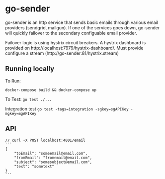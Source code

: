 # go-sender
go-sender is an http service that sends basic emails through various email providers (sendgrid, mailgun). If one of the services goes down, go-sender will quickly failover to the secondary configuable email provider.

Failover logic is using hystrix circuit breakers. A hystrix dashboard is provided on http://localhost:7979/hystrix-dashboard/. Must provide configure a stream (http://go-sender:81/hystrix.stream)

## Running locally
To Run:
  ```
  docker-compose build && docker-compose up
  ```
To Test:
    ```
    go test ./...
    ```

Integration test
    ```
    go test -tags=integration -sgkey=sgAPIKey -mgkey=mgAPIKey
    ```

## API
	// curl -X POST localhost:4001/email
	```
	{
        "toEmail": "someemail@email.com",
        "fromEmail": "fromemail@email.com",
        "subject": "somesubject@email.com",
        "text": "sometext"
	}
	```
